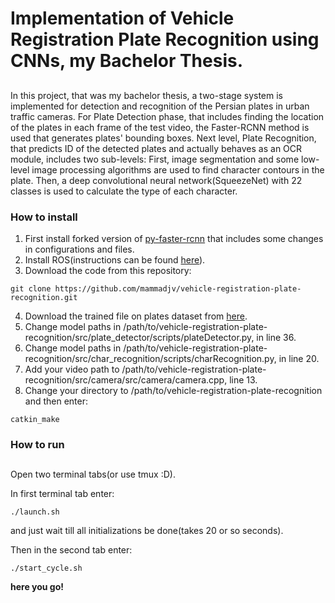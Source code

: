 # Implementation of Vehicle Registration Plate Recognition using CNNs, my Bachelor Thesis.

##
In this project, that was my bachelor thesis, a two-stage system is implemented for detection and recognition of the Persian plates in urban traffic cameras. 
For Plate Detection phase, that includes finding the location of the plates in each frame of the test video, the Faster-RCNN method is used that generates plates' bounding boxes. 
Next level, Plate Recognition, that predicts ID of the detected plates and actually behaves as an OCR module, includes two sub-levels: 
First, image segmentation and some low-level image processing algorithms are used to find character contours in the plate. Then, a deep convolutional neural network(SqueezeNet) with 22 classes is used to calculate the type of each character.


### How to install
1. First install forked version of [py-faster-rcnn](https://github.com/mammadjv/py-faster-rcnn) that includes some changes in configurations and files.
2. Install ROS(instructions can be found [here](http://wiki.ros.org/kinetic/Installation/Ubuntu)).
3. Download the code from this repository:
```
git clone https://github.com/mammadjv/vehicle-registration-plate-recognition.git
```
4. Download the trained file on plates dataset from [here](https://drive.google.com/open?id=1reVNen-nH2G0KaQyC1WkTCn-XR1EgmpE).
5. Change model paths in /path/to/vehicle-registration-plate-recognition/src/plate_detector/scripts/plateDetector.py, in line 36.
6. Change model paths in /path/to/vehicle-registration-plate-recognition/src/char_recognition/scripts/charRecognition.py, in line 20.
7. Add your video path to /path/to/vehicle-registration-plate-recognition/src/camera/src/camera/camera.cpp, line 13.
8. Change your directory to /path/to/vehicle-registration-plate-recognition and then enter:
```
catkin_make
```
### How to run

##
Open two terminal tabs(or use tmux :D).

In first terminal tab enter:
```
./launch.sh
```
and just wait till all initializations be done(takes 20 or so seconds).

Then in the second tab enter:
```
./start_cycle.sh
```


**here you go!**
